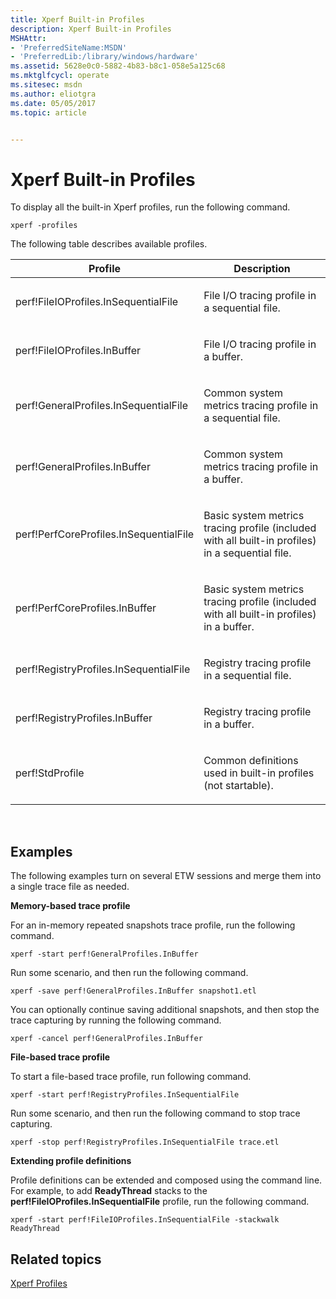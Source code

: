 ```yaml
---
title: Xperf Built-in Profiles
description: Xperf Built-in Profiles
MSHAttr:
- 'PreferredSiteName:MSDN'
- 'PreferredLib:/library/windows/hardware'
ms.assetid: 5628e0c0-5882-4b83-b8c1-058e5a125c68
ms.mktglfcycl: operate
ms.sitesec: msdn
ms.author: eliotgra
ms.date: 05/05/2017
ms.topic: article


---
```


# Xperf Built-in Profiles


To display all the built-in Xperf profiles, run the following command.

```
xperf -profiles
```

The following table describes available profiles.

<table>
<colgroup>
<col width="50%" />
<col width="50%" />
</colgroup>
<thead>
<tr class="header">
<th>Profile</th>
<th>Description</th>
</tr>
</thead>
<tbody>
<tr class="odd">
<td><p>perf!FileIOProfiles.InSequentialFile</p></td>
<td><p>File I/O tracing profile in a sequential file.</p></td>
</tr>
<tr class="even">
<td><p>perf!FileIOProfiles.InBuffer</p></td>
<td><p>File I/O tracing profile in a buffer.</p></td>
</tr>
<tr class="odd">
<td><p>perf!GeneralProfiles.InSequentialFile</p></td>
<td><p>Common system metrics tracing profile in a sequential file.</p></td>
</tr>
<tr class="even">
<td><p>perf!GeneralProfiles.InBuffer</p></td>
<td><p>Common system metrics tracing profile in a buffer.</p></td>
</tr>
<tr class="odd">
<td><p>perf!PerfCoreProfiles.InSequentialFile</p></td>
<td><p>Basic system metrics tracing profile (included with all built-in profiles) in a sequential file.</p></td>
</tr>
<tr class="even">
<td><p>perf!PerfCoreProfiles.InBuffer</p></td>
<td><p>Basic system metrics tracing profile (included with all built-in profiles) in a buffer.</p></td>
</tr>
<tr class="odd">
<td><p>perf!RegistryProfiles.InSequentialFile</p></td>
<td><p>Registry tracing profile in a sequential file.</p></td>
</tr>
<tr class="even">
<td><p>perf!RegistryProfiles.InBuffer</p></td>
<td><p>Registry tracing profile in a buffer.</p></td>
</tr>
<tr class="odd">
<td><p>perf!StdProfile</p></td>
<td><p>Common definitions used in built-in profiles (not startable).</p></td>
</tr>
</tbody>
</table>

 

## Examples


The following examples turn on several ETW sessions and merge them into a single trace file as needed.

**Memory-based trace profile**

For an in-memory repeated snapshots trace profile, run the following command.

```
xperf -start perf!GeneralProfiles.InBuffer
```

Run some scenario, and then run the following command.

```
xperf -save perf!GeneralProfiles.InBuffer snapshot1.etl
```

You can optionally continue saving additional snapshots, and then stop the trace capturing by running the following command.

```
xperf -cancel perf!GeneralProfiles.InBuffer
```

**File-based trace profile**

To start a file-based trace profile, run following command.

```
xperf -start perf!RegistryProfiles.InSequentialFile
```

Run some scenario, and then run the following command to stop trace capturing.

```
xperf -stop perf!RegistryProfiles.InSequentialFile trace.etl
```

**Extending profile definitions**

Profile definitions can be extended and composed using the command line. For example, to add **ReadyThread** stacks to the **perf!FileIOProfiles.InSequentialFile** profile, run the following command.

```
xperf -start perf!FileIOProfiles.InSequentialFile -stackwalk ReadyThread
```

## Related topics


[Xperf Profiles](xperf-profiles.md)

 

 







